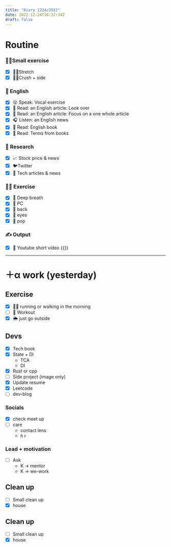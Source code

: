 ```yaml
---
title: "Diary 1224/2022"  
date: 2022-12-24T16:32:34Z
draft: false
---
```


# Routine

### 🧘‍♀️Small exercise

- [x]  🤸‍♂️Stretch
- [x]  🧎‍♀️Crush + side

### 🏴󠁧󠁢󠁥󠁮󠁧󠁿 English

- [x]  😮 Speak: Vocal exercise
- [x]  📖 Read: an English article: Look over
- [x]  📖 Read: an English article: Focus on a one whole article
- [x]  🎧 Listen:  an English news
- [x]  📖 Read: English book
- [x]  📖 Read: Terms from books

### 👀 Research

- [x]  📈 Stock price & news
- [x]  🐦Twitter
- [x]  👾 Tech articles & news

### 🧘‍♀️ Exercise

- [x]  🧘 Deep breath
- [x]  🧘 PC
- [x]  🙆 back
- [x]  🧐 eyes
- [x]  🕺 pop

### ✍️ Output

- [x]  🎥 Youtube short video {{<youtube XtTYr5ZIQ7Y>}}

---

# ＋α work (yesterday)

## Exercise

- [x]  🏃‍♀️ running or walking in the morning
- [ ]  💪 Workout
- [x]  🌦 just go outside

## Devs

- [x]  Tech book
- [x]  State + DI
    - TCA
    - DI
- [x]  Rust or cpp
- [ ]  Side project (image only)
- [x]  Update resume
- [x]  Leetcode
- [ ]  dev-blog

### Socials

- [x]  check meet up
- [ ]  care
    - contact lens
    - h r

### Lead + motivation

- [ ]  Ask
    - K → mentor
    - K → we-work

## Clean up

- [ ]  Small clean up
- [x]  house
## Clean up

- [ ]  Small clean up
- [x]  house